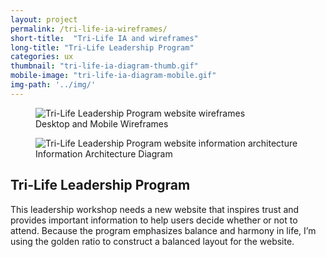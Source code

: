```yaml
---
layout: project
permalink: /tri-life-ia-wireframes/
short-title:  "Tri-Life IA and wireframes"
long-title: "Tri-Life Leadership Program"
categories: ux
thumbnail: "tri-life-ia-diagram-thumb.gif"
mobile-image: "tri-life-ia-diagram-mobile.gif"
img-path: '../img/'
---
```


<figure>
	<img src="{{ page.img-path }}tri-life-wireframes.gif" alt="Tri-Life Leadership Program website wireframes"/>
	<figcaption>Desktop and Mobile Wireframes</figcaption>
</figure>

<figure>
	<img src="{{ page.img-path }}tri-life-ia-diagram.gif" alt="Tri-Life Leadership Program website information architecture" />
	<figcaption>Information Architecture Diagram</figcaption>
</figure>

<div class="project-meta">
<h2>Tri-Life Leadership Program </h2>
This leadership workshop needs a new website that inspires trust and provides important information to help users decide whether or not to attend. Because the program emphasizes balance and harmony in life, I&rsquo;m using the golden ratio to construct a balanced layout for the&nbsp;website. 
</div>

